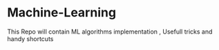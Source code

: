 # Machine-Learning
This Repo will contain ML algorithms implementation , Usefull tricks and handy shortcuts
